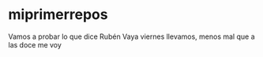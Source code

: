 # miprimerrepos
Vamos a probar lo que dice Rubén
Vaya viernes llevamos, menos mal que a las doce me voy
